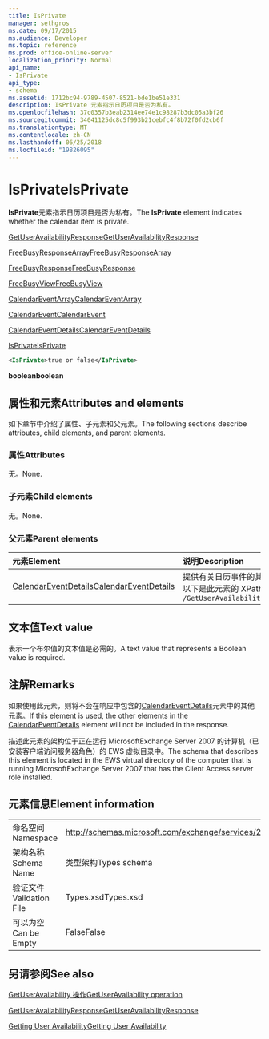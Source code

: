 ```yaml
---
title: IsPrivate
manager: sethgros
ms.date: 09/17/2015
ms.audience: Developer
ms.topic: reference
ms.prod: office-online-server
localization_priority: Normal
api_name:
- IsPrivate
api_type:
- schema
ms.assetid: 1712bc94-9789-4507-8521-bde1be51e331
description: IsPrivate 元素指示日历项目是否为私有。
ms.openlocfilehash: 37c0357b3eab2314ee74e1c98287b3dc05a3bf26
ms.sourcegitcommit: 34041125dc8c5f993b21cebfc4f8b72f0fd2cb6f
ms.translationtype: MT
ms.contentlocale: zh-CN
ms.lasthandoff: 06/25/2018
ms.locfileid: "19826095"
---
```

# <a name="isprivate"></a><span data-ttu-id="d1ea0-103">IsPrivate</span><span class="sxs-lookup"><span data-stu-id="d1ea0-103">IsPrivate</span></span>

<span data-ttu-id="d1ea0-104">**IsPrivate**元素指示日历项目是否为私有。</span><span class="sxs-lookup"><span data-stu-id="d1ea0-104">The **IsPrivate** element indicates whether the calendar item is private.</span></span> 
  
[<span data-ttu-id="d1ea0-105">GetUserAvailabilityResponse</span><span class="sxs-lookup"><span data-stu-id="d1ea0-105">GetUserAvailabilityResponse</span></span>](getuseravailabilityresponse.md)
  
[<span data-ttu-id="d1ea0-106">FreeBusyResponseArray</span><span class="sxs-lookup"><span data-stu-id="d1ea0-106">FreeBusyResponseArray</span></span>](freebusyresponsearray.md)
  
[<span data-ttu-id="d1ea0-107">FreeBusyResponse</span><span class="sxs-lookup"><span data-stu-id="d1ea0-107">FreeBusyResponse</span></span>](freebusyresponse.md)
  
[<span data-ttu-id="d1ea0-108">FreeBusyView</span><span class="sxs-lookup"><span data-stu-id="d1ea0-108">FreeBusyView</span></span>](freebusyview.md)
  
[<span data-ttu-id="d1ea0-109">CalendarEventArray</span><span class="sxs-lookup"><span data-stu-id="d1ea0-109">CalendarEventArray</span></span>](calendareventarray.md)
  
[<span data-ttu-id="d1ea0-110">CalendarEvent</span><span class="sxs-lookup"><span data-stu-id="d1ea0-110">CalendarEvent</span></span>](calendarevent.md)
  
[<span data-ttu-id="d1ea0-111">CalendarEventDetails</span><span class="sxs-lookup"><span data-stu-id="d1ea0-111">CalendarEventDetails</span></span>](calendareventdetails.md)
  
[<span data-ttu-id="d1ea0-112">IsPrivate</span><span class="sxs-lookup"><span data-stu-id="d1ea0-112">IsPrivate</span></span>](isprivate.md)
  
```xml
<IsPrivate>true or false</IsPrivate>
```

 <span data-ttu-id="d1ea0-113">**boolean**</span><span class="sxs-lookup"><span data-stu-id="d1ea0-113">**boolean**</span></span>
## <a name="attributes-and-elements"></a><span data-ttu-id="d1ea0-114">属性和元素</span><span class="sxs-lookup"><span data-stu-id="d1ea0-114">Attributes and elements</span></span>

<span data-ttu-id="d1ea0-115">如下章节中介绍了属性、子元素和父元素。</span><span class="sxs-lookup"><span data-stu-id="d1ea0-115">The following sections describe attributes, child elements, and parent elements.</span></span>
  
### <a name="attributes"></a><span data-ttu-id="d1ea0-116">属性</span><span class="sxs-lookup"><span data-stu-id="d1ea0-116">Attributes</span></span>

<span data-ttu-id="d1ea0-117">无。</span><span class="sxs-lookup"><span data-stu-id="d1ea0-117">None.</span></span>
  
### <a name="child-elements"></a><span data-ttu-id="d1ea0-118">子元素</span><span class="sxs-lookup"><span data-stu-id="d1ea0-118">Child elements</span></span>

<span data-ttu-id="d1ea0-119">无。</span><span class="sxs-lookup"><span data-stu-id="d1ea0-119">None.</span></span>
  
### <a name="parent-elements"></a><span data-ttu-id="d1ea0-120">父元素</span><span class="sxs-lookup"><span data-stu-id="d1ea0-120">Parent elements</span></span>

|<span data-ttu-id="d1ea0-121">**元素**</span><span class="sxs-lookup"><span data-stu-id="d1ea0-121">**Element**</span></span>|<span data-ttu-id="d1ea0-122">**说明**</span><span class="sxs-lookup"><span data-stu-id="d1ea0-122">**Description**</span></span>|
|:-----|:-----|
|[<span data-ttu-id="d1ea0-123">CalendarEventDetails</span><span class="sxs-lookup"><span data-stu-id="d1ea0-123">CalendarEventDetails</span></span>](calendareventdetails.md) <br/> |<span data-ttu-id="d1ea0-124">提供有关日历事件的其他信息。</span><span class="sxs-lookup"><span data-stu-id="d1ea0-124">Provides additional information about a calendar event.</span></span>  <br/> <span data-ttu-id="d1ea0-125">以下是此元素的 XPath 表达式：</span><span class="sxs-lookup"><span data-stu-id="d1ea0-125">The following is the XPath expression to this element:</span></span>  <br/>  `/GetUserAvailabilityResponse/FreeBusyResponseArray/FreeBusyResponse/FreeBusyView/CalendarEventArray/CalendarEvent[i]/CalendarEventDetails` <br/> |
   
## <a name="text-value"></a><span data-ttu-id="d1ea0-126">文本值</span><span class="sxs-lookup"><span data-stu-id="d1ea0-126">Text value</span></span>

<span data-ttu-id="d1ea0-127">表示一个布尔值的文本值是必需的。</span><span class="sxs-lookup"><span data-stu-id="d1ea0-127">A text value that represents a Boolean value is required.</span></span>
  
## <a name="remarks"></a><span data-ttu-id="d1ea0-128">注解</span><span class="sxs-lookup"><span data-stu-id="d1ea0-128">Remarks</span></span>

<span data-ttu-id="d1ea0-129">如果使用此元素，则将不会在响应中包含的[CalendarEventDetails](calendareventdetails.md)元素中的其他元素。</span><span class="sxs-lookup"><span data-stu-id="d1ea0-129">If this element is used, the other elements in the [CalendarEventDetails](calendareventdetails.md) element will not be included in the response.</span></span> 
  
<span data-ttu-id="d1ea0-130">描述此元素的架构位于正在运行 MicrosoftExchange Server 2007 的计算机（已安装客户端访问服务器角色）的 EWS 虚拟目录中。</span><span class="sxs-lookup"><span data-stu-id="d1ea0-130">The schema that describes this element is located in the EWS virtual directory of the computer that is running MicrosoftExchange Server 2007 that has the Client Access server role installed.</span></span>
  
## <a name="element-information"></a><span data-ttu-id="d1ea0-131">元素信息</span><span class="sxs-lookup"><span data-stu-id="d1ea0-131">Element information</span></span>

|||
|:-----|:-----|
|<span data-ttu-id="d1ea0-132">命名空间</span><span class="sxs-lookup"><span data-stu-id="d1ea0-132">Namespace</span></span>  <br/> |http://schemas.microsoft.com/exchange/services/2006/types  <br/> |
|<span data-ttu-id="d1ea0-133">架构名称</span><span class="sxs-lookup"><span data-stu-id="d1ea0-133">Schema Name</span></span>  <br/> |<span data-ttu-id="d1ea0-134">类型架构</span><span class="sxs-lookup"><span data-stu-id="d1ea0-134">Types schema</span></span>  <br/> |
|<span data-ttu-id="d1ea0-135">验证文件</span><span class="sxs-lookup"><span data-stu-id="d1ea0-135">Validation File</span></span>  <br/> |<span data-ttu-id="d1ea0-136">Types.xsd</span><span class="sxs-lookup"><span data-stu-id="d1ea0-136">Types.xsd</span></span>  <br/> |
|<span data-ttu-id="d1ea0-137">可以为空</span><span class="sxs-lookup"><span data-stu-id="d1ea0-137">Can be Empty</span></span>  <br/> |<span data-ttu-id="d1ea0-138">False</span><span class="sxs-lookup"><span data-stu-id="d1ea0-138">False</span></span>  <br/> |
   
## <a name="see-also"></a><span data-ttu-id="d1ea0-139">另请参阅</span><span class="sxs-lookup"><span data-stu-id="d1ea0-139">See also</span></span>



[<span data-ttu-id="d1ea0-140">GetUserAvailability 操作</span><span class="sxs-lookup"><span data-stu-id="d1ea0-140">GetUserAvailability operation</span></span>](getuseravailability-operation.md)
  
[<span data-ttu-id="d1ea0-141">GetUserAvailabilityResponse</span><span class="sxs-lookup"><span data-stu-id="d1ea0-141">GetUserAvailabilityResponse</span></span>](getuseravailabilityresponse.md)


[<span data-ttu-id="d1ea0-142">Getting User Availability</span><span class="sxs-lookup"><span data-stu-id="d1ea0-142">Getting User Availability</span></span>](http://msdn.microsoft.com/library/d4133fcb-9b0f-4e6b-aadf-a389da83516a%28Office.15%29.aspx)

